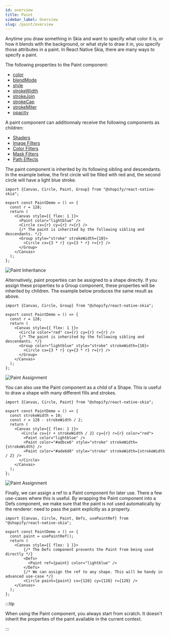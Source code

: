 ```yaml
---
id: overview
title: Paint
sidebar_label: Overview
slug: /paint/overview
---
```


Anytime you draw something in Skia and want to specify what color it is, or how it blends with the background, or what style to draw it in, you specify those attributes in a paint.
In React Native Skia, there are many ways to specify a paint.

The following properties to the Paint component:
* [color](properties.md#color)            
* [blendMode](properties.md#blendMode)     
* [style](properties.md#style)             
* [strokeWidth](properties.md#strokeWidth) 
* [strokeJoin](properties.md#strokeJoin)   
* [strokeCap](properties.md#strokeCap)     
* [strokeMiter](properties.md#strokeMiter) 
* [opacity](properties.md#opacity)      

A paint component can additionnaly receive the following components as children:
* [Shaders](/docs/shaders/overview) 
* [Image Filters](/docs/image-filters/overview)
* [Color Filters](/docs/color-filters)
* [Mask Filters](/docs/mask-filters)
* [Path Effects](/docs/path-effects)

The paint component is inherited by its following sibling and descendants.
In the example below, the first circle will be filled with red and, the second circle will have a light blue stroke.  

```tsx twoslash
import {Canvas, Circle, Paint, Group} from "@shopify/react-native-skia";

export const PaintDemo = () => {
  const r = 128;
  return (
    <Canvas style={{ flex: 1 }}>
      <Paint color="lightblue" />
      <Circle cx={r} cy={r} r={r} />
      {/* The paint is inherited by the following sibling and descendants. */}
      <Group style="stroke" strokeWidth={10}>
        <Circle cx={3 * r} cy={3 * r} r={r} />
      </Group>
    </Canvas>
  );
};
```

![Paint Inheritance](assets/inheritance.png)

Alternatively, paint properties can be assigned to a shape directly.
If you assign these properties to a Group component, these properties will be inherited by children.
The example below produces the same result as above.

```tsx twoslash
import {Canvas, Circle, Group} from "@shopify/react-native-skia";

export const PaintDemo = () => {
  const r = 128;
  return (
    <Canvas style={{ flex: 1 }}>
      <Circle color="red" cx={r} cy={r} r={r} />
      {/* The paint is inherited by the following sibling and descendants. */}
      <Group color="lightblue" style="stroke" strokeWidth={10}>
        <Circle cx={3 * r} cy={3 * r} r={r} />
      </Group>
    </Canvas>
  );
};
```

![Paint Assignment](assets/assignment.png)

You can also use the Paint component as a child of a Shape.
This is useful to draw a shape with many different fills and strokes.

```tsx twoslash
import {Canvas, Circle, Paint} from "@shopify/react-native-skia";

export const PaintDemo = () => {
  const strokeWidth = 10;
  const r = 128 - strokeWidth / 2;
  return (
    <Canvas style={{ flex: 1 }}>
       <Circle cx={r + strokeWidth / 2} cy={r} r={r} color="red">
        <Paint color="lightblue" />
        <Paint color="#adbce6" style="stroke" strokeWidth={strokeWidth} />
        <Paint color="#ade6d8" style="stroke" strokeWidth={strokeWidth / 2} />
      </Circle>
    </Canvas>
  );
};
```

![Paint Assignment](assets/strokes.png)

Finally, we can assign a ref to a Paint component for later use.
There a few use-cases where this is useful.
By wrapping the Paint component into a Defs component, we make sure that the paint is not used automatically by the renderer: need to pass the paint explicitly as a property.

```tsx twoslash
import {Canvas, Circle, Paint, Defs, usePaintRef} from "@shopify/react-native-skia";

export const PaintDemo = () => {
  const paint = usePaintRef();
  return (
    <Canvas style={{ flex: 1 }}>
        {/* The Defs component prevents the Paint from being used directly */}
        <Defs>
          <Paint ref={paint} color="lightblue" />
        </Defs>
        {/* We can assign the ref to any shape. This will be handy in advanced use-case */}
        <Circle paint={paint} cx={128} cy={128} r={128} />
    </Canvas>
  );
};
```

:::tip

When using the Paint component, you always start from scratch.
It doesn't inherit the properties of the paint available in the current context.

:::